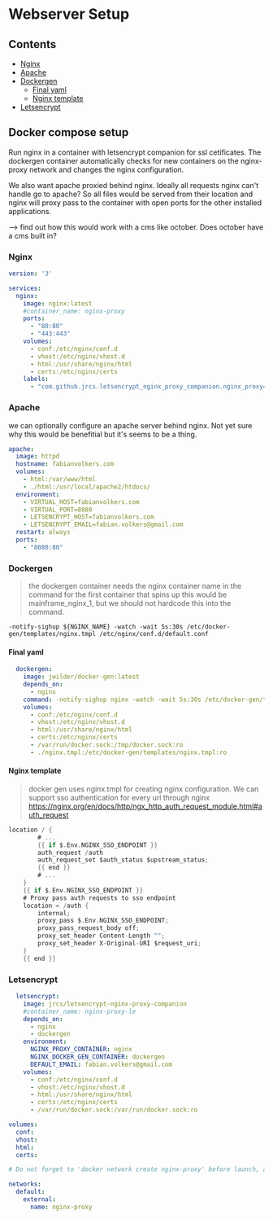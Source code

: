 # Webserver Setup <!-- omit in toc -->
## Contents <!-- omit in toc -->
- [Nginx](#nginx)
- [Apache](#apache)
- [Dockergen](#dockergen)
  - [Final yaml](#final-yaml)
  - [Nginx template](#nginx-template)
- [Letsencrypt](#letsencrypt)


## Docker compose setup <!-- omit in toc -->
Run nginx in a container with letsencrypt companion for ssl cetificates. The dockergen container automatically checks for new containers on the nginx-proxy network and changes the nginx configuration. 

We also want apache proxied behind nginx. Ideally all requests nginx can't handle go to apache? So all files would be served from their location and nginx will proxy pass to the container with open ports for the other installed applications.

--> find out how this would work with a cms like october. Does october have a cms built in?

### Nginx

```yaml
version: '3'

services:
  nginx:
    image: nginx:latest
    #container_name: nginx-proxy
    ports:
      - "80:80"
      - "443:443"
    volumes:
      - conf:/etc/nginx/conf.d
      - vhost:/etc/nginx/vhost.d
      - html:/usr/share/nginx/html
      - certs:/etc/nginx/certs
    labels:
      - "com.github.jrcs.letsencrypt_nginx_proxy_companion.nginx_proxy=true"
  ```

### Apache
we can optionally configure an apache server behind nginx. Not yet sure why this would be benefitial but it's seems to be a thing.
  ```yaml
  apache:
    image: httpd
    hostname: fabianvolkers.com
    volumes:
      - html:/var/www/html
      - ./html:/usr/local/apache2/htdocs/
    environment:
      - VIRTUAL_HOST=fabianvolkers.com
      - VIRTUAL_PORT=8080
      - LETSENCRYPT_HOST=fabianvolkers.com
      - LETSENCRYPT_EMAIL=fabian.volkers@gmail.com      
    restart: always
    ports:
      - "8080:80"
```
### Dockergen
> the dockergen container needs the nginx container name in the command 
> for the first container that spins up this would be mainframe_nginx_1, but we should not hardcode this into the command.

`-notify-sighup ${NGINX_NAME} -watch -wait 5s:30s /etc/docker-gen/templates/nginx.tmpl /etc/nginx/conf.d/default.conf`

#### Final yaml
```yaml
  dockergen:
    image: jwilder/docker-gen:latest
    depends_on:
      - nginx
    command: -notify-sighup nginx -watch -wait 5s:30s /etc/docker-gen/templates/nginx.tmpl /etc/nginx/conf.d/default.conf
    volumes:
      - conf:/etc/nginx/conf.d
      - vhost:/etc/nginx/vhost.d
      - html:/usr/share/nginx/html
      - certs:/etc/nginx/certs
      - /var/run/docker.sock:/tmp/docker.sock:ro
      - ./nginx.tmpl:/etc/docker-gen/templates/nginx.tmpl:ro
```
#### Nginx template
> docker gen uses nginx.tmpl for creating nginx configuration. 
> We can support sso authentication for every url through nginx
> https://nginx.org/en/docs/http/ngx_http_auth_request_module.html#auth_request
```go	
location / {
		# ...
		{{ if $.Env.NGINX_SSO_ENDPOINT }}
		auth_request /auth
		auth_request_set $auth_status $upstream_status;
		{{ end }}
		# ...
	}
	{{ if $.Env.NGINX_SSO_ENDPOINT }}
	# Proxy pass auth requests to sso endpoint
	location = /auth {
        internal;
        proxy_pass $.Env.NGINX_SSO_ENDPOINT;
		proxy_pass_request_body off;
    	proxy_set_header Content-Length "";
		proxy_set_header X-Original-URI $request_uri;
    }
	{{ end }}

```

### Letsencrypt
```yaml
  letsencrypt:
    image: jrcs/letsencrypt-nginx-proxy-companion
    #container_name: nginx-proxy-le
    depends_on:
      - nginx
      - dockergen
    environment:
      NGINX_PROXY_CONTAINER: nginx
      NGINX_DOCKER_GEN_CONTAINER: dockergen
      DEFAULT_EMAIL: fabian.volkers@gmail.com
    volumes:
      - conf:/etc/nginx/conf.d
      - vhost:/etc/nginx/vhost.d
      - html:/usr/share/nginx/html
      - certs:/etc/nginx/certs
      - /var/run/docker.sock:/var/run/docker.sock:ro

volumes:
  conf:
  vhost:
  html:
  certs:

# Do not forget to 'docker network create nginx-proxy' before launch, and to add '--network nginx-proxy' to proxied containers. 

networks:
  default:
    external:
      name: nginx-proxy
```


